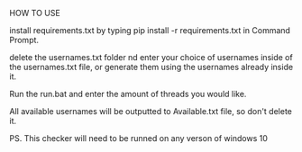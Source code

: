 HOW TO USE


install requirements.txt by typing pip install -r requirements.txt in Command Prompt.


delete the usernames.txt folder nd enter your choice of usernames inside of the usernames.txt file, or generate them using the usernames already inside it.


Run the run.bat and enter the amount of threads you would like.


All available usernames will be outputted to Available.txt file, so don't delete it.












PS. This checker will need to be runned on any verson of windows 10
